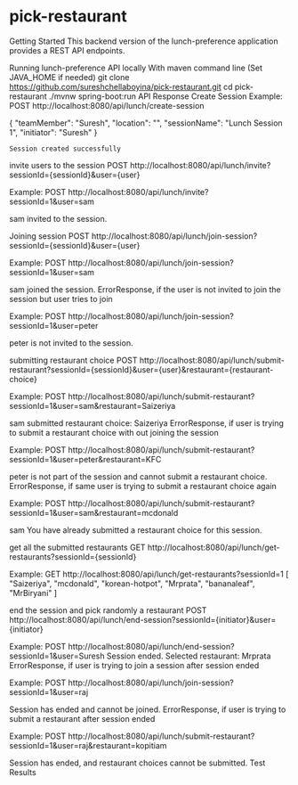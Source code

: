 # pick-restaurant
Getting Started
This backend version of the lunch-preference application provides a REST API endpoints.

Running lunch-preference API locally
With maven command line (Set JAVA_HOME if needed)
git clone https://github.com/sureshchellaboyina/pick-restaurant.git
cd pick-restaurant
./mvnw spring-boot:run
API Response
Create Session
Example:
POST http://localhost:8080/api/lunch/create-session

{
"teamMember": "Suresh",
"location": "",
"sessionName": "Lunch Session 1",
"initiator": "Suresh"
}

`Session created successfully`



invite users to the session
POST http://localhost:8080/api/lunch/invite?sessionId={sessionId}&user={user}

Example:
POST http://localhost:8080/api/lunch/invite?sessionId=1&user=sam

sam invited to the session.

Joining session
POST http://localhost:8080/api/lunch/join-session?sessionId={sessionId}&user={user}

Example:
POST http://localhost:8080/api/lunch/join-session?sessionId=1&user=sam

sam joined the session.
ErrorResponse, if the user is not invited to join the session but user tries to join

Example:
POST http://localhost:8080/api/lunch/join-session?sessionId=1&user=peter

peter is not invited to the session.

submitting restaurant choice
POST http://localhost:8080/api/lunch/submit-restaurant?sessionId={sessionId}&user={user}&restaurant={restaurant-choice}

Example:
POST http://localhost:8080/api/lunch/submit-restaurant?sessionId=1&user=sam&restaurant=Saizeriya

sam submitted restaurant choice: Saizeriya
ErrorResponse, if  user is trying to submit a restaurant choice with out joining the session

Example:
POST http://localhost:8080/api/lunch/submit-restaurant?sessionId=1&user=peter&restaurant=KFC

peter is not part of the session and cannot submit a restaurant choice.
ErrorResponse, if  same user is trying to submit a restaurant choice again

Example:
POST http://localhost:8080/api/lunch/submit-restaurant?sessionId=1&user=sam&restaurant=mcdonald

sam You have already submitted a restaurant choice for this session.

get all the submitted restaurants 
GET http://localhost:8080/api/lunch/get-restaurants?sessionId={sessionId}

Example:
GET http://localhost:8080/api/lunch/get-restaurants?sessionId=1
[
"Saizeriya",
"mcdonald",
"korean-hotpot",
"Mrprata",
"bananaleaf",
"MrBiryani"
]

end the session and pick randomly a restaurant
POST http://localhost:8080/api/lunch/end-session?sessionId={initiator}&user={initiator}

Example:
POST http://localhost:8080/api/lunch/end-session?sessionId=1&user=Suresh
Session ended. Selected restaurant: Mrprata
ErrorResponse, if  user is trying to join a session after session ended

Example:
POST http://localhost:8080/api/lunch/join-session?sessionId=1&user=raj

Session has ended and cannot be joined.
ErrorResponse, if  user is trying to submit a restaurant after session ended

Example:
POST http://localhost:8080/api/lunch/submit-restaurant?sessionId=1&user=raj&restaurant=kopitiam

Session has ended, and restaurant choices cannot be submitted.
Test Results

